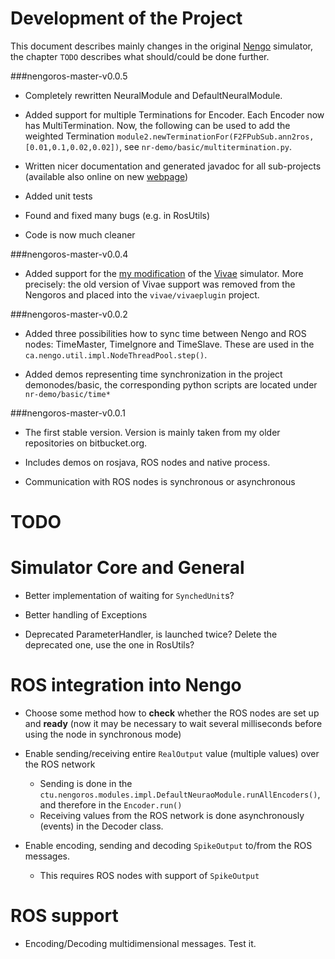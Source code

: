 Development of the Project 
======================================
This document describes mainly changes in the original [Nengo](http://nengo.ca/) simulator, the chapter `TODO` describes what should/could be done further. 


###nengoros-master-v0.0.5
* Completely rewritten NeuralModule and DefaultNeuralModule. 

* Added support for multiple Terminations for Encoder. Each Encoder now has MultiTermination. Now, the following can be used to add the weighted Termination `module2.newTerminationFor(F2FPubSub.ann2ros,[0.01,0.1,0.02,0.02])`, see `nr-demo/basic/multitermination.py`.
* Written nicer documentation and generated javadoc for all sub-projects (available also online on new [webpage](http://jvitku.github.io/nengoros/))
* Added unit tests 
* Found and fixed many bugs (e.g. in RosUtils)
* Code is now much cleaner

###nengoros-master-v0.0.4
* Added support for the [my modification](https://github.com/jvitku/vivae) of the [Vivae](http://cig.felk.cvut.cz/projects/robo/) simulator. More precisely: the old version of Vivae support was removed from the Nengoros and placed into the `vivae/vivaeplugin` project.

###nengoros-master-v0.0.2

* Added three possibilities how to sync time between Nengo and ROS nodes: TimeMaster, TimeIgnore and TimeSlave. These are used in the `ca.nengo.util.impl.NodeThreadPool.step()`. 

* Added demos representing time synchronization in the project demonodes/basic, the corresponding python scripts are located under `nr-demo/basic/time*`

###nengoros-master-v0.0.1

* The first stable version. Version is mainly taken from my older repositories on bitbucket.org. 

* Includes demos on rosjava, ROS nodes and native process.

* Communication with ROS nodes is synchronous or asynchronous


TODO
==========================


# Simulator Core and General

* Better implementation of waiting for `SynchedUnit`s?

* Better handling of Exceptions

* Deprecated ParameterHandler, is launched twice? Delete the deprecated one, use the one in RosUtils?


# ROS integration into Nengo

* Choose some method how to **check** whether the ROS nodes are set up and **ready** (now it may be necessary to wait several milliseconds before using the node in synchronous mode)

* Enable sending/receiving entire `RealOutput` value (multiple values) over the ROS network 

	* Sending is done in the `ctu.nengoros.modules.impl.DefaultNeuraoModule.runAllEncoders()`, and therefore in the `Encoder.run()`
	* Receiving values from the ROS network is done asynchronously (events) in the Decoder class.
	
* Enable encoding, sending and decoding `SpikeOutput` to/from the ROS messages. 

	* This requires ROS nodes with support of `SpikeOutput`


# ROS support 

* Encoding/Decoding multidimensional messages. Test it.